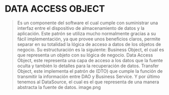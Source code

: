 # DATA ACCESS OBJECT
>Es  un componente del software el cual cumple con suministrar una interfaz entre el dispositivo de almacenamiento de datos y la aplicación.
>Este patrón se utiliza mucho normalmente gracias a su fácil implementación, ya que provee unos beneficios claros, permite separar en su totalidad la lógica de acceso a datos de los objetos de negocio.
>Su estructuración es la siguiente: Business Object, el cual es que representa un objeto con su lógica de negocio.
>Data Access Object, este representa una capa de acceso a los datos que la fuente oculta y también lo detalles para la recuperación de datos.
>Transfer Object, este implementa el patrón de (DTO) que cumple la función de transmitir la información entre DAO y Business Service.
>Y por último tenemos al DataSource, el cual es el que representa de una manera abstracta la fuente de datos.
>image.png
